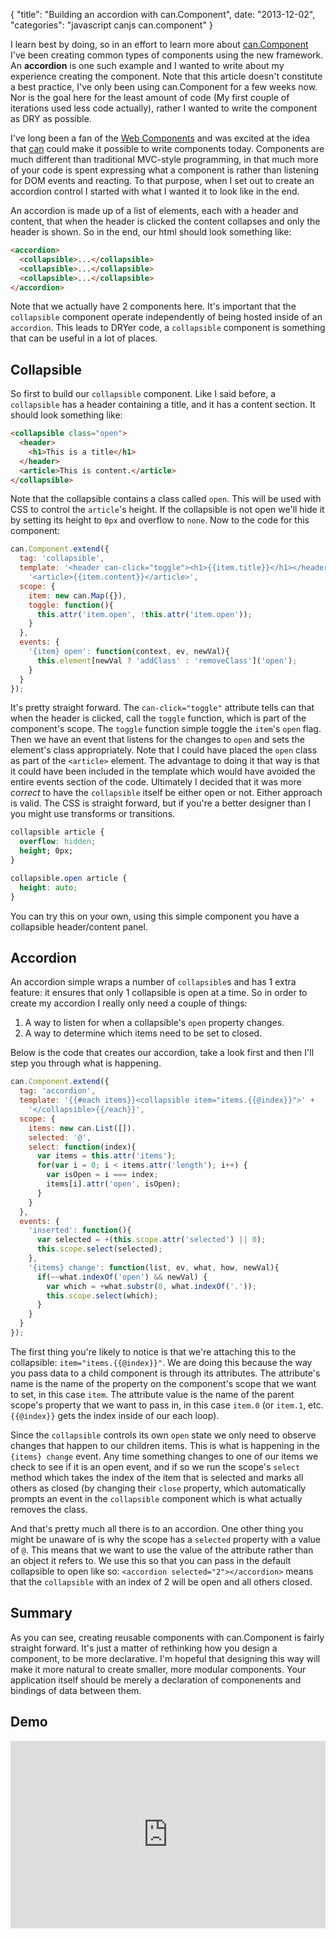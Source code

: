 {
  "title": "Building an accordion with can.Component",
  date: "2013-12-02",
  "categories": "javascript canjs can.component"
}

I learn best by doing, so in an effort to learn more about [can.Component](http://canjs.com/guides/Components.html) I've been creating common types of components using the new framework. An **accordion** is one such example and I wanted to write about my experience creating the component. Note that this article doesn't constitute a best practice, I've only been using can.Component for a few weeks now. Nor is the goal here for the least amount of code (My first couple of iterations used less code actually), rather I wanted to write the component as DRY as possible.

I've long been a fan of the [Web Components](http://www.w3.org/TR/components-intro/) and was excited at the idea that [can](http://canjs.com/index.html) could make it possible to write components today. Components are much different than traditional MVC-style programming, in that much more of your code is spent expressing what a component is rather than listening for DOM events and reacting. To that purpose, when I set out to create an accordion control I started with what I wanted it to look like in the end.

An accordion is made up of a list of elements, each with a header and content, that when the header is clicked the content collapses and only the header is shown. So in the end, our html should look something like:

```html
<accordion>
  <collapsible>...</collapsible>
  <collapsible>...</collapsible>
  <collapsible>...</collapsible>
</accordion>
```

Note that we actually have 2 components here. It's important that the `collapsible` component operate independently of being hosted inside of an `accordion`. This leads to DRYer code, a `collapsible` component is something that can be useful in a lot of places.

## Collapsible

So first to build our `collapsible` component. Like I said before, a `collapsible` has a header containing a title, and it has a content section. It should look something like:

```html
<collapsible class="open">
  <header>
    <h1>This is a title</h1>
  </header>
  <article>This is content.</article>
</collapsible>
```

Note that the collapsible contains a class called `open`. This will be used with CSS to control the `article`'s height. If the collapsible is not open we'll hide it by setting its height to `0px` and overflow to `none`. Now to the code for this component:

```javascript
can.Component.extend({
  tag: 'collapsible',
  template: '<header can-click="toggle"><h1>{{item.title}}</h1></header>' +
    '<article>{{item.content}}</article>',
  scope: {
    item: new can.Map({}),
    toggle: function(){
      this.attr('item.open', !this.attr('item.open'));
    }
  },
  events: {
    '{item} open': function(context, ev, newVal){
      this.element[newVal ? 'addClass' : 'removeClass']('open');
    }
  }
});
```

It's pretty straight forward. The `can-click="toggle"` attribute tells can that when the header is clicked, call the `toggle` function, which is part of the component's scope. The `toggle` function simple toggle the `item`'s `open` flag. Then we have an event that listens for the changes to `open` and sets the element's class appropriately. Note that I could have placed the `open` class as part of the `<article>` element. The advantage to doing it that way is that it could have been included in the template which would have avoided the entire events section of the code. Ultimately I decided that it was more *correct* to have the `collapsible` itself be either open or not. Either approach is valid. The CSS is straight forward, but if you're a better designer than I you might use transforms or transitions.

```css
collapsible article {
  overflow: hidden;
  height; 0px;
}

collapsible.open article {
  height: auto;
}
```

You can try this on your own, using this simple component you have a collapsible header/content panel.

## Accordion

An accordion simple wraps a number of `collapsible`s and has 1 extra feature: it ensures that only 1 collapsible is open at a time. So in order to create my accordion I really only need a couple of things:

1. A way to listen for when a collapsible's `open` property changes.
2. A way to determine which items need to be set to closed.

Below is the code that creates our accordion, take a look first and then I'll step you through what is happening.

```javascript
can.Component.extend({
  tag: 'accordion',
  template: '{{#each items}}<collapsible item="items.{{@index}}">' +
    '</collapsible>{{/each}}',
  scope: {
    items: new can.List([]).
    selected: '@',
    select: function(index){
      var items = this.attr('items');
      for(var i = 0; i < items.attr('length'); i++) {
        var isOpen = i === index;
        items[i].attr('open', isOpen);
      }
    }
  },
  events: {
    'inserted': function(){
      var selected = +(this.scope.attr('selected') || 0);
      this.scope.select(selected);
    },
    '{items} change': function(list, ev, what, how, newVal){
      if(~~what.indexOf('open') && newVal) {
        var which = +what.substr(0, what.indexOf('.'));
        this.scope.select(which);
      }
    }
  }
});
```

The first thing you're likely to notice is that we're attaching this to the collapsible: `item="items.{{@index}}"`. We are doing this because the way you pass data to a child component is through its attributes. The attribute's name is the name of the property on the component's scope that we want to set, in this case `item`. The attribute value is the name of the parent scope's property that we want to pass in, in this case `item.0` (or `item.1`, etc. `{{@index}}` gets the index inside of our each loop).

Since the `collapsible` controls its own `open` state we only need to observe changes that happen to our children items. This is what is happening in the `{items} change` event. Any time something changes to one of our items we check to see if it is an open event, and if so we run the scope's `select` method which takes the index of the item that is selected and marks all others as closed (by changing their `close` property, which automatically prompts an event in the `collapsible` component which is what actually removes the class.

And that's pretty much all there is to an accordion. One other thing you might be unaware of is why the scope has a `selected` property with a value of `@`. This means that we want to use the value of the attribute rather than an object it refers to. We use this so that you can pass in the default collapsible to open like so: `<accordion selected="2"></accordion>` means that the `collapsible` with an index of 2 will be open and all others closed.

## Summary

As you can see, creating reusable components with can.Component is fairly straight forward. It's just a matter of rethinking how you design a component, to be more declarative. I'm hopeful that designing this way will make it more natural to create smaller, more modular components. Your application itself should be merely a declaration of componenents and bindings of data between them.

## Demo
<iframe width="100%" height="300" src="http://jsfiddle.net/a6r3c/5/embedded/" allowfullscreen="allowfullscreen" frameborder="0"></iframe>
